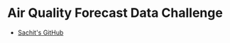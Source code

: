 # Air Quality Forecast Data Challenge


- [Sachit's GitHub](https://github.com/sachit27/Project-Details-for-DS-course)